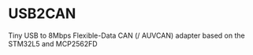 # USB2CAN
Tiny USB to 8Mbps Flexible-Data CAN (/ AUVCAN) adapter based on the STM32L5 and MCP2562FD
